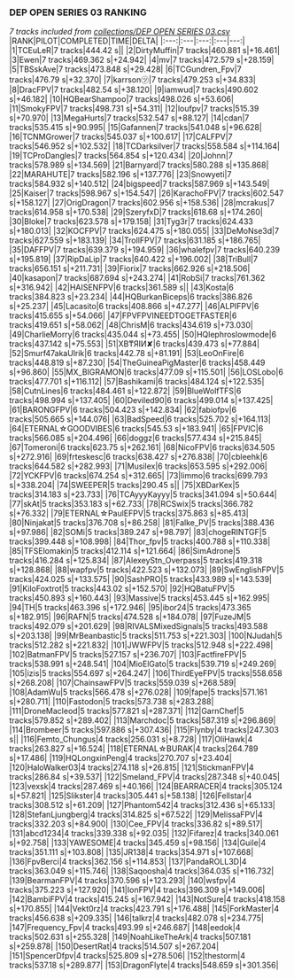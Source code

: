 ### DEP OPEN SERIES 03 RANKING
*7 tracks included from [collections/DEP OPEN SERIES 03.csv](/collections/DEP%20OPEN%20SERIES%2003.csv)*
|RANK|PILOT|COMPLETED|TIME|DELTA|
|:---:|:---|:---:|:---|---:|
|1|TCEuLeR|7 tracks|444.42 s||
|2|DirtyMuffin|7 tracks|460.881 s|+16.461|
|3|Ewen|7 tracks|469.362 s|+24.942|
|4|mv|7 tracks|472.579 s|+28.159|
|5|TBSskAve|7 tracks|473.848 s|+29.428|
|6|TCGundren_Fpv|7 tracks|476.79 s|+32.370|
|7|karrson㋡|7 tracks|479.253 s|+34.833|
|8|DracFPV|7 tracks|482.54 s|+38.120|
|9|iamwud|7 tracks|490.602 s|+46.182|
|10|HQBearShampoo|7 tracks|498.026 s|+53.606|
|11|SmokyFPV|7 tracks|498.731 s|+54.311|
|12|loufpv|7 tracks|515.39 s|+70.970|
|13|MegaHurts|7 tracks|532.547 s|+88.127|
|14|cdan|7 tracks|535.415 s|+90.995|
|15|Gafannen|7 tracks|541.048 s|+96.628|
|16|TCNMGrower|7 tracks|545.037 s|+100.617|
|17|CALFPV|7 tracks|546.952 s|+102.532|
|18|TCDarksilver|7 tracks|558.584 s|+114.164|
|19|TCProDangles|7 tracks|564.854 s|+120.434|
|20|Johnn|7 tracks|578.989 s|+134.569|
|21|Barnyard|7 tracks|580.288 s|+135.868|
|22|MARAHUTE|7 tracks|582.196 s|+137.776|
|23|Snowyeti|7 tracks|584.932 s|+140.512|
|24|bigspeed|7 tracks|587.969 s|+143.549|
|25|Kaiser|7 tracks|598.967 s|+154.547|
|26|KarachoFPV|7 tracks|602.547 s|+158.127|
|27|OrigDragon|7 tracks|602.956 s|+158.536|
|28|mcrakus|7 tracks|614.958 s|+170.538|
|29|SzeryfxD|7 tracks|618.68 s|+174.260|
|30|Bloke|7 tracks|623.578 s|+179.158|
|31|Tyg3r|7 tracks|624.433 s|+180.013|
|32|KOCFPV|7 tracks|624.475 s|+180.055|
|33|DeMoNse3d|7 tracks|627.559 s|+183.139|
|34|TrollFPV|7 tracks|631.185 s|+186.765|
|35|DAFFPV|7 tracks|639.379 s|+194.959|
|36|whalefpv|7 tracks|640.239 s|+195.819|
|37|RipDaLip|7 tracks|640.422 s|+196.002|
|38|TriBull|7 tracks|656.151 s|+211.731|
|39|Fiorix|7 tracks|662.926 s|+218.506|
|40|kasapon|7 tracks|687.694 s|+243.274|
|41|RobSi|7 tracks|761.362 s|+316.942|
|42|HAISENFPV|6 tracks|361.589 s||
|43|Kosta|6 tracks|384.823 s|+23.234|
|44|HQBurkanBiceps|6 tracks|386.826 s|+25.237|
|45|Lacasito|6 tracks|408.866 s|+47.277|
|46|ALPIFPV|6 tracks|415.655 s|+54.066|
|47|FPVFPVINEEDTOGETFASTER|6 tracks|419.651 s|+58.062|
|48|ChrisM|6 tracks|434.619 s|+73.030|
|49|CharlieMorry|6 tracks|435.044 s|+73.455|
|50|HQlephroslowmode|6 tracks|437.142 s|+75.553|
|51|XB₸ЯIИ✘|6 tracks|439.473 s|+77.884|
|52|Smurf47akaUlrik|6 tracks|442.78 s|+81.191|
|53|LeoOnFire|6 tracks|448.819 s|+87.230|
|54|TheGuineaPigMaster|6 tracks|458.449 s|+96.860|
|55|MX_BIGRAMON|6 tracks|477.09 s|+115.501|
|56|LOSLobo|6 tracks|477.701 s|+116.112|
|57|Bashikami|6 tracks|484.124 s|+122.535|
|58|CutnLines|6 tracks|484.461 s|+122.872|
|59|BlueWolfTFS|6 tracks|498.994 s|+137.405|
|60|Deviled90|6 tracks|499.014 s|+137.425|
|61|BARONGFPV|6 tracks|504.423 s|+142.834|
|62|fabiofpv|6 tracks|505.665 s|+144.076|
|63|BadSpeed|6 tracks|525.702 s|+164.113|
|64|ETERNAL☆GOODVIBES|6 tracks|545.53 s|+183.941|
|65|FPVlC|6 tracks|566.085 s|+204.496|
|66|doggz|6 tracks|577.434 s|+215.845|
|67|Tomeroni|6 tracks|623.75 s|+262.161|
|68|NicoFPV|6 tracks|634.505 s|+272.916|
|69|frteskesc|6 tracks|638.427 s|+276.838|
|70|cbleehk|6 tracks|644.582 s|+282.993|
|71|Musilex|6 tracks|653.595 s|+292.006|
|72|YCKFPV|6 tracks|674.254 s|+312.665|
|73|limmo|6 tracks|699.793 s|+338.204|
|74|SWEEPER|5 tracks|290.45 s||
|75|XBDarKex|5 tracks|314.183 s|+23.733|
|76|TCAyyyKayyy|5 tracks|341.094 s|+50.644|
|77|skAt|5 tracks|353.183 s|+62.733|
|78|RCSwix|5 tracks|366.782 s|+76.332|
|79|ETERNAL☆PaulEFPV|5 tracks|375.863 s|+85.413|
|80|Ninjakat|5 tracks|376.708 s|+86.258|
|81|Falke_PV|5 tracks|388.436 s|+97.986|
|82|SOMi|5 tracks|389.247 s|+98.797|
|83|chogeRINTGF|5 tracks|399.448 s|+108.998|
|84|Thor_fpv|5 tracks|400.788 s|+110.338|
|85|TFSElomakin|5 tracks|412.114 s|+121.664|
|86|SimAdrone|5 tracks|416.284 s|+125.834|
|87|AlexeyStn_Overpass|5 tracks|419.318 s|+128.868|
|88|wapfpv|5 tracks|422.523 s|+132.073|
|89|SwEnglishFPV|5 tracks|424.025 s|+133.575|
|90|SashPRO|5 tracks|433.989 s|+143.539|
|91|KiloFoxtrot|5 tracks|443.02 s|+152.570|
|92|HQBatuFPV|5 tracks|450.893 s|+160.443|
|93|Massive|5 tracks|453.445 s|+162.995|
|94|TH|5 tracks|463.396 s|+172.946|
|95|ibor24|5 tracks|473.365 s|+182.915|
|96|RAFN|5 tracks|474.528 s|+184.078|
|97|FuzeJM|5 tracks|492.079 s|+201.629|
|98|RIVALSMixedSignals|5 tracks|493.588 s|+203.138|
|99|MrBeanbastic|5 tracks|511.753 s|+221.303|
|100|NJudah|5 tracks|512.282 s|+221.832|
|101|JWWFPV|5 tracks|512.948 s|+222.498|
|102|BatmanFPV|5 tracks|527.157 s|+236.707|
|103|FactfireFPV|5 tracks|538.991 s|+248.541|
|104|MioElGato|5 tracks|539.719 s|+249.269|
|105|izis|5 tracks|554.697 s|+264.247|
|106|ThirdEyeFPV|5 tracks|558.658 s|+268.208|
|107|ChainsawFPV|5 tracks|559.039 s|+268.589|
|108|AdamWu|5 tracks|566.478 s|+276.028|
|109|fape|5 tracks|571.161 s|+280.711|
|110|Fastodon|5 tracks|573.738 s|+283.288|
|111|DroneMacleod|5 tracks|577.821 s|+287.371|
|112|GarnChef|5 tracks|579.852 s|+289.402|
|113|Marchdoc|5 tracks|587.319 s|+296.869|
|114|Brombeer|5 tracks|597.886 s|+307.436|
|115|Flynby|4 tracks|247.303 s||
|116|Femto_Chungus|4 tracks|256.031 s|+8.728|
|117|OliHawk|4 tracks|263.827 s|+16.524|
|118|ETERNAL☆BURAK|4 tracks|264.789 s|+17.486|
|119|HQLongxinPeng|4 tracks|270.707 s|+23.404|
|120|HaloWalker03|4 tracks|274.118 s|+26.815|
|121|StickmanFPV|4 tracks|286.84 s|+39.537|
|122|Smeland_FPV|4 tracks|287.348 s|+40.045|
|123|vexsk|4 tracks|287.469 s|+40.166|
|124|BEARRACER|4 tracks|305.124 s|+57.821|
|125|Slikster|4 tracks|305.441 s|+58.138|
|126|Fellstar|4 tracks|308.512 s|+61.209|
|127|Phantom542|4 tracks|312.436 s|+65.133|
|128|StefanLjungberg|4 tracks|314.825 s|+67.522|
|129|MelissaFPV|4 tracks|332.203 s|+84.900|
|130|Cee_FPV|4 tracks|336.82 s|+89.517|
|131|abcd1234|4 tracks|339.338 s|+92.035|
|132|Fifarez|4 tracks|340.061 s|+92.758|
|133|YAWESOME|4 tracks|345.459 s|+98.156|
|134|Guile|4 tracks|351.111 s|+103.808|
|135|JR138|4 tracks|354.971 s|+107.668|
|136|FpvBerci|4 tracks|362.156 s|+114.853|
|137|PandaROLL3D|4 tracks|363.049 s|+115.746|
|138|Saqoosha|4 tracks|364.035 s|+116.732|
|139|BearmanFPV|4 tracks|370.596 s|+123.293|
|140|wsfpv|4 tracks|375.223 s|+127.920|
|141|IonFPV|4 tracks|396.309 s|+149.006|
|142|BambiFPV|4 tracks|415.245 s|+167.942|
|143|NotSure|4 tracks|418.158 s|+170.855|
|144|Vekt0rz|4 tracks|423.791 s|+176.488|
|145|ForkMaster|4 tracks|456.638 s|+209.335|
|146|talkrz|4 tracks|482.078 s|+234.775|
|147|Frequency_Fpv|4 tracks|493.99 s|+246.687|
|148|eedok|4 tracks|502.631 s|+255.328|
|149|NoahLikeTheArk|4 tracks|507.181 s|+259.878|
|150|DesertRat|4 tracks|514.507 s|+267.204|
|151|SpencerDfpv|4 tracks|525.809 s|+278.506|
|152|thestorm|4 tracks|537.18 s|+289.877|
|153|DragonFlyte|4 tracks|548.659 s|+301.356|
